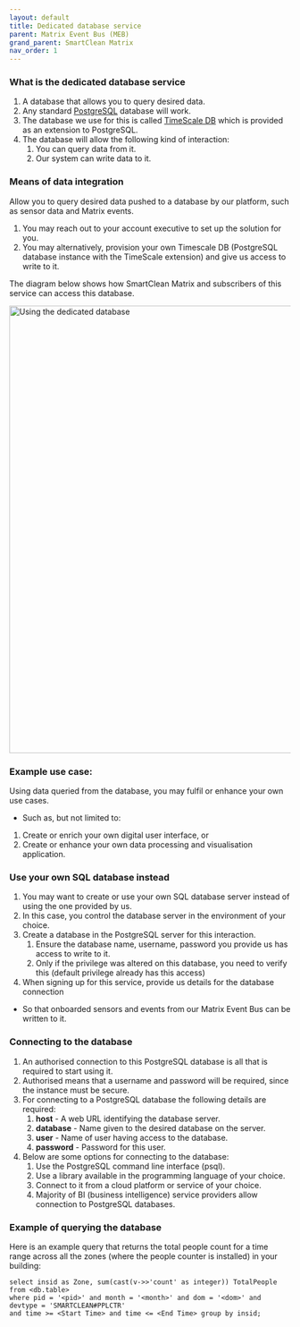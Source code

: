 ```yaml
---
layout: default
title: Dedicated database service
parent: Matrix Event Bus (MEB)
grand_parent: SmartClean Matrix
nav_order: 1
---
```


### What is the dedicated database service
1. A database that allows you to query desired data.
2. Any standard [PostgreSQL](https://www.postgresql.org) database will work.
3. The database we use for this is called [TimeScale DB](https://docs.timescale.com) which is provided as an 
extension to PostgreSQL.
4. The database will allow the following kind of interaction:
   1. You can query data from it. 
   2. Our system can write data to it. 
   

### Means of data integration
Allow you to query desired data pushed to a database by our platform, such as sensor data and Matrix events. 

1. You may reach out to your account executive to set up the solution for you.
2. You may alternatively, provision your own Timescale DB (PostgreSQL database instance with the TimeScale extension)
 and give us access to write to it.

The diagram below shows how SmartClean Matrix and subscribers of this service can access this database.

<img alt="Using the dedicated database" src="https://www.smartclean.io/matrix/images/Multi-Tenant-DB.png" title="Using the dedicated database" width="800"/>


### Example use case:
Using data queried from the database, you may fulfil or enhance your own use cases.
- Such as, but not limited to:
1. Create or enrich your own digital user interface, or 
2. Create or enhance your own data processing and visualisation application.


### Use your own SQL database instead
1. You may want to create or use your own SQL database server instead of using the one provided by us.
2. In this case, you control the database server in the environment of your choice.
3. Create a database in the PostgreSQL server for this interaction.
   1. Ensure the database name, username, password you provide us has access to write to it.
   2. Only if the privilege was altered on this database, you need to verify this 
   (default privilege already has this access)
4. When signing up for this service, provide us details for the database connection
  - So that onboarded sensors and events from our Matrix Event Bus can be written to it.
  

### Connecting to the database
1. An authorised connection to this PostgreSQL database is all that is required to start using it.
2. Authorised means that a username and password will be required, since the instance must be secure.
3. For connecting to a PostgreSQL database the following details are required:
   1. **host** - A web URL identifying the database server.
   2. **database** - Name given to the desired database on the server.
   3. **user** - Name of user having access to the database.
   4. **password** - Password for this user.
4. Below are some options for connecting to the database:
   1. Use the PostgreSQL command line interface (psql). 
   2. Use a library available in the programming language of your choice. 
   3. Connect to it from a cloud platform or service of your choice. 
   4. Majority of BI (business intelligence) service providers allow connection to PostgreSQL databases.


### Example of querying the database
Here is an example query that returns the total people count for a time range 
across all the zones (where the people counter is installed) in your building:
 ```
 select insid as Zone, sum(cast(v->>'count' as integer)) TotalPeople from <db.table>
 where pid = '<pid>' and month = '<month>' and dom = '<dom>' and devtype = 'SMARTCLEAN#PPLCTR'
 and time >= <Start Time> and time <= <End Time> group by insid;
 ```
